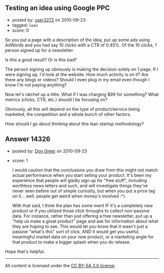 ## Testing an idea using Google PPC

- posted by: [user3272](https://stackexchange.com/users/-1/3272-user3272) on 2010-09-23
- tagged: `lean`
- score: 0

So you put a page with a description of the idea, put up some ads using AdWords and you had say 10 clicks with a CTR of 0.45%.  Of the 10 clicks, 1 person signed up for a newsletter.


Is this a good result?   Or is this bad?


The person signing up obviously is making the decision solely on 1 page.  If I were signing up, I'd look at the website.  How much activity is on it?  Are there any blogs or videos?  Should I even plug in my email even though I know I'm not paying anything?

Now let's ratchet up a little.  What if I was charging $99 for something?   What metrics (clicks, CTR, etc.) should I be focusing on?


Obviously, all this will depend on the type of product/service being marketed, the competition and a whole bunch of other factors.

How should I go about thinking about this lean startup methodology?




## Answer 14326

- posted by: [Don Greer](https://stackexchange.com/users/-1/4378-don-greer) on 2010-09-23
- score: 1

  I would caution that the conclusions you draw from this might not match actual performance when you start selling your product.  It's been my experience that people will gladly sign up for "free stuff", including worthless news letters and such, and will investigate things they've never seen before out of simple curiosity, but when you put a price tag on it... well, people get weird when money's involved :^).

  With that said, I think the plan has some merit IF it's a completely new product or if you utilized those click throughs to collect non-passive data.  For instance, rather than just offering a free newsletter, put up a "help us make a great product" page and ask for information about what they are hoping to see.  This would let you know that it wasn't just a passive "what's this" sort of click, AND it would get you useful, meaningful market data on your new product, or a marketing angle for that product to make a bigger splash when you do release.

Hope that's helpful.



---

All content is licensed under the [CC BY-SA 3.0 license](https://creativecommons.org/licenses/by-sa/3.0/).
